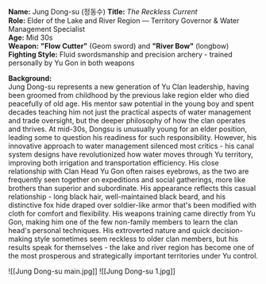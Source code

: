 **Name:** Jung Dong-su (정동수)
**Title:** _The Reckless Current_  
**Role:** Elder of the Lake and River Region — Territory Governor & Water Management Specialist  
**Age:** Mid 30s  
**Weapon:** **"Flow Cutter"** (Geom sword) and **"River Bow"** (longbow)  
**Fighting Style:** Fluid swordsmanship and precision archery - trained personally by Yu Gon in both weapons

**Background:**  
Jung Dong-su represents a new generation of Yu Clan leadership, having been groomed from childhood by the previous lake region elder who died peacefully of old age. His mentor saw potential in the young boy and spent decades teaching him not just the practical aspects of water management and trade oversight, but the deeper philosophy of how the clan operates and thrives. At mid-30s, Dongsu is unusually young for an elder position, leading some to question his readiness for such responsibility. However, his innovative approach to water management silenced most critics - his canal system designs have revolutionized how water moves through Yu territory, improving both irrigation and transportation efficiency. His close relationship with Clan Head Yu Gon often raises eyebrows, as the two are frequently seen together on expeditions and social gatherings, more like brothers than superior and subordinate. His appearance reflects this casual relationship - long black hair, well-maintained black beard, and his distinctive fox hide draped over soldier-like armor that's been modified with cloth for comfort and flexibility. His weapons training came directly from Yu Gon, making him one of the few non-family members to learn the clan head's personal techniques. His extroverted nature and quick decision-making style sometimes seem reckless to older clan members, but his results speak for themselves - the lake and river region has become one of the most prosperous and strategically important territories under Yu control.

![[Jung Dong-su main.jpg]]
![[Jung Dong-su 1.jpg]]
